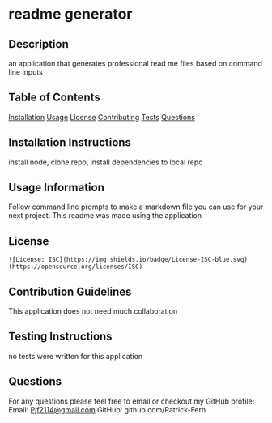 
  # readme generator

  ## Description
  an application that generates professional read me files based on command line inputs

  ## Table of Contents
  [Installation](#Installation-Instructions)
  [Usage](#Usage-Information)
  [License](#License)
  [Contributing](#Contribution-Guidelines)
  [Tests](#Testing-Instructions)
  [Questions](#Questions)

  ## Installation Instructions
  install node, clone repo, install dependencies to local repo

  ## Usage Information
  Follow command line prompts to make a markdown file you can use for your next project.  This readme was made using the application

  ## License 
  
    ![License: ISC](https://img.shields.io/badge/License-ISC-blue.svg)
    (https://opensource.org/licenses/ISC)
    

  ## Contribution Guidelines 
  This application does not need much collaboration

  ## Testing Instructions
  no tests were written for this application

  ## Questions 
  For any questions please feel free to email or checkout my GitHub profile:
  Email:  Pjf2114@gmail.com
  GitHub: github.com/Patrick-Fern


